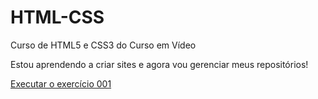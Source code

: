 # HTML-CSS
Curso de HTML5 e CSS3 do Curso em Vídeo

Estou aprendendo a criar sites e agora vou gerenciar meus repositórios!

<a href= "https://reh-cliv.github.io/HTML-CSS/Exercicios/ex001/index.html">Executar o exercício 001</a>